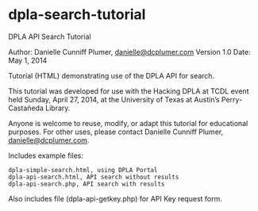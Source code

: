 dpla-search-tutorial
====================

DPLA API Search Tutorial

Author: Danielle Cunniff Plumer, danielle@dcplumer.com
Version 1.0
Date: May 1, 2014

Tutorial (HTML) demonstrating use of the DPLA API for search.

This tutorial was developed for use with the Hacking DPLA at TCDL event 
held Sunday, April 27, 2014, at the University of Texas at Austin’s 
Perry-Castañeda Library. 

Anyone is welcome to reuse, modify, or adapt this tutorial for educational purposes. 
For other uses, please contact Danielle Cunniff Plumer, danielle@dcplumer.com.

Includes example files: 

    dpla-simple-search.html, using DPLA Portal
    dpla-api-search.html, API search without results
    dpla-api-search.php, API search with results

Also includes file (dpla-api-getkey.php) for API Key request form.
